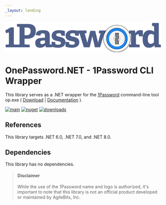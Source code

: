 ```yaml
---
_layout: landing
---
```


[![Banner](https://raw.githubusercontent.com/jscarle/OnePassword.NET/main/Banner.png)](https://github.com/jscarle/OnePassword.NET)

# OnePassword.NET - 1Password CLI Wrapper

This library serves as a .NET wrapper for the [1Password](https://1password.com/) command-line tool
op.exe ( [Download](https://app-updates.agilebits.com/product_history/CLI2) | [Documentation](https://developer.1password.com/docs/cli/reference) ).

[![main](https://img.shields.io/github/actions/workflow/status/jscarle/OnePassword.NET/main.yml?logo=github)](https://github.com/jscarle/OnePassword.NET)
[![nuget](https://img.shields.io/nuget/v/OnePassword.NET)](https://www.nuget.org/packages/OnePassword.NET)
[![downloads](https://img.shields.io/nuget/dt/OnePassword.NET)](https://www.nuget.org/packages/OnePassword.NET)

## References

This library targets .NET 6.0, .NET 7.0, and .NET 8.0.

## Dependencies

This library has no dependencies.

> #### Disclaimer
> 
> While the use of the 1Password name and logo is authorized, it's important to note that this library is not an official product developed or maintained by AgileBits, Inc.

